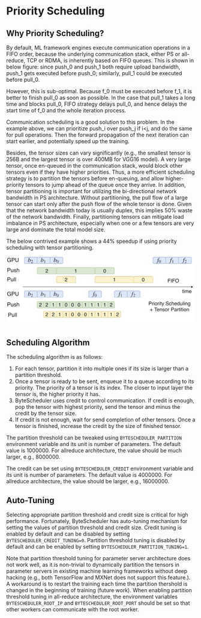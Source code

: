 # Priority Scheduling

## Why Priority Scheduling?

By default, ML framework engines execute communication operations in a FIFO order, because the underlying communication stack, either PS or all-reduce, TCP or RDMA, 
is inherently based on FIFO queues. This is shown in below figure: since push_0 and push_1 both require upload bandwidth, push_1 gets 
executed before push_0; similarly, pull_1 could be executed before pull_0.

However, this is sub-optimal. Because f_0 must be executed before f_1, it is better to finish pull_0 as soon as possible. In the case that 
pull_1 takes a long time and blocks pull_0, FIFO strategy delays pull_0, and hence delays the start time of f_0 and the whole iteration 
process. 

Communication scheduling is a good solution to this problem. In the example above, we can prioritize push_i over push_j if i<j, and do the 
same for pull operations. Then the forward propagation of the next iteration can start earlier, and potentially speed up the training. 

Besides, the tensor sizes can vary significantly (e.g., the smallest tensor is 256B and the largest tensor is over 400MB for VGG16 model). 
A very large tensor, once en-queued in the communication stack, would block other tensors even if they have higher priorities. 
Thus, a more efficient scheduling strategy is to partition the tensors before en-queuing, and allow higher-priority tensors to jump 
ahead of the queue once they arrive. In addition, tensor partitioning is important for utilizing the bi-directional network bandwidth in 
PS architecture. Without partitioning, the pull flow of a large tensor can start only after the push flow of the whole tensor is done. 
Given that the network bandwidth today is usually duplex, this implies 50% waste of the network bandwidth. Finally, partitioning tensors 
can mitigate load imbalance in PS architecture, especially when one or a few tensors are very large and dominate the total model size.

The below contrived example shows a 44% speedup if using priority scheduling with tensor partitioning.

![contrived_example](contrived_example.png)

## Scheduling Algorithm

The scheduling algorithm is as follows:

1. For each tensor, partition it into multiple ones if its size is larger than a partition threshold. 
2. Once a tensor is ready to be sent, enqueue it to a queue according to its priority. The priority of a tensor is its index. The closer to input layer the tensor is, the higher priority it has.
3. ByteScheduler uses credit to control communication. If credit is enough, pop the tensor with highest priority, send the tensor and minus the credit by the tensor size. 
4. If credit is not enough, wait for send completion of other tensors. Once a tensor is finished, increase the credit by the size of finished tensor.

The partition threshold can be tweaked using `BYTESCHEDULER_PARTITION` environment variable and its unit is number of parameters. The default value is 1000000. 
For allreduce architecture, the value should be much larger, e.g., 8000000.

The credit can be set using `BYTESCHEDULER_CREDIT` environment variable and its unit is number of parameters. The default value is 4000000.
For allreduce architecture, the value should be larger, e.g., 16000000. 
## Auto-Tuning
Selecting appropriate partition threshold and credit size is critical for high performance. Fortunately, ByteScheduler has auto-tuning mechanism for 
setting the values of partition threshold and credit size. Credit tuning is enabled by default and can be disabled by setting
 `BYTESCHEDULER_CREDIT_TUNING=0`. Partition threshold tuning is disabled by default and can be enabled by setting `BYTESCHEDULER_PARTITION_TUNING=1`.
 
Note that partition threshold tuning for parameter server architecture does not work well, as it is non-trivial to dynamically partition the tensors in parameter servers
in existing machine learning frameworks without deep hacking (e.g., both TensorFlow and MXNet does not support this feature.). A workaround is to restart the training each 
time the partition thershold is changed in the beginning of training (future work). When enabling partition threshold tuning in all-reduce architecture, the environment variables `BYTESCHEDULER_ROOT_IP` and `BYTESCHEDULER_ROOT_PORT` should be set 
so that other workers can communicate with the root worker.
 